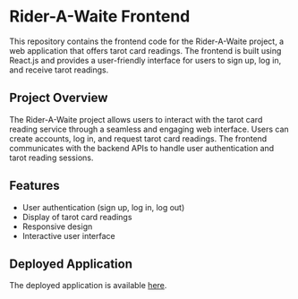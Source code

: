 # Rider-A-Waite Frontend

This repository contains the frontend code for the Rider-A-Waite project, a web application that offers tarot card readings. The frontend is built using React.js and provides a user-friendly interface for users to sign up, log in, and receive tarot readings.

## Project Overview

The Rider-A-Waite project allows users to interact with the tarot card reading service through a seamless and engaging web interface. Users can create accounts, log in, and request tarot card readings. The frontend communicates with the backend APIs to handle user authentication and tarot reading sessions.

## Features

- User authentication (sign up, log in, log out)
- Display of tarot card readings
- Responsive design
- Interactive user interface

## Deployed Application

The deployed application is available [here](https://rider-a-waite.netlify.app).
